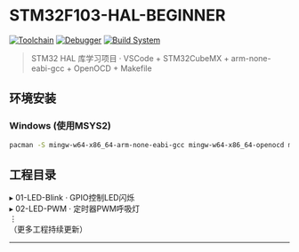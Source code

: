 # STM32F103-HAL-BEGINNER

[![Toolchain](https://img.shields.io/badge/arm--none--eabi--gcc-12.3.rel1-brightgreen)](https://developer.arm.com/tools-and-software/open-source-software/developer-tools/gnu-toolchain/gnu-rm)
[![Debugger](https://img.shields.io/badge/OpenOCD-0.12.0-blueviolet)](https://openocd.org/)
[![Build System](https://img.shields.io/badge/Makefile-4.3-yellow)](https://www.gnu.org/software/make/)

> STM32 HAL 库学习项目 · VSCode + STM32CubeMX + arm-none-eabi-gcc + OpenOCD + Makefile

## 环境安装
### Windows (使用MSYS2)
```bash
pacman -S mingw-w64-x86_64-arm-none-eabi-gcc mingw-w64-x86_64-openocd make
```
## 工程目录  
▸ 01-LED-Blink · GPIO控制LED闪烁  
▸ 02-LED-PWM · 定时器PWM呼吸灯  
⋮  
（更多工程持续更新）
***
